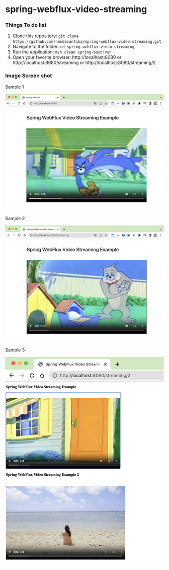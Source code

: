 # spring-webflux-video-streaming

### Things To do list

1. Clone this repository: `git clone https://github.com/hendisantika/spring-webflux-video-streaming.git`
2. Navigate to the folder: `cd spring-webflux-video-streaming`
3. Run the application: `mvn clean spring-boot:run`
4. Open your favorite browser: http://localhost:8080 or http://localhost:8080/streaming
   or http://localhost:8080/streaming/2

### Image Screen shot

Sample 1

![Sample 1](img/sample1.png "Sample 1")

Sample 2

![Sample 2](img/sample2.png "Sample 2")

Sample 3

![Sample 3](img/sample3.png "Sample 3")
